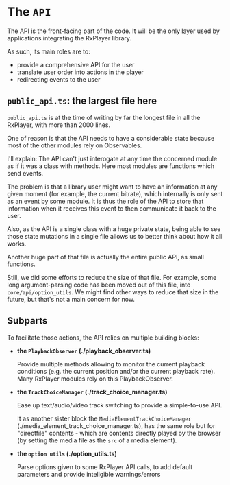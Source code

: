 # The `API` ####################################################################

The API is the front-facing part of the code.
It will be the only layer used by applications integrating the RxPlayer library.

As such, its main roles are to:
  - provide a comprehensive API for the user
  - translate user order into actions in the player
  - redirecting events to the user



## `public_api.ts`: the largest file here ######################################

`public_api.ts` is at the time of writing by far the longest file in all the
RxPlayer, with more than 2000 lines.

One of reason is that the API needs to have a considerable state because most of
the other modules rely on Observables.

I'll explain:
The API can't just interogate at any time the concerned module as if it was a
class with methods. Here most modules are functions which send events.

The problem is that a library user might want to have an information at any
given moment (for example, the current bitrate), which internally is only
sent as an event by some module.
It is thus the role of the API to store that information when it receives
this event to then communicate it back to the user.

 Also, as the API is a single class with a huge private state, being able
 to see those state mutations in a single file allows us to better think about
 how it all works.

 Another huge part of that file is actually the entire public API, as small
 functions.

 Still, we did some efforts to reduce the size of that file. For example, some
 long argument-parsing code has been moved out of this file, into
 `core/api/option_utils`. We might find other ways to reduce that size in the
 future, but that's not a main concern for now.



## Subparts ####################################################################

To facilitate those actions, the API relies on multiple building blocks:

  - __the `PlaybackObserver` (./playback_observer.ts)__

    Provide multiple methods allowing to monitor the current playback conditions
    (e.g. the current position and/or the current playback rate).
    Many RxPlayer modules rely on this PlaybackObserver.


  - __the `TrackChoiceManager` (./track_choice_manager.ts)__

    Ease up text/audio/video track switching to provide a simple-to-use API.

    It as another sister block the `MediaElementTrackChoiceManager`
    (./media_element_track_choice_manager.ts), has the same role but for
    "directfile" contents - which are contents directly played by the browser
    (by setting the media file as the `src` of a media element).


  - __the `option utils` (./option_utils.ts)__

    Parse options given to some RxPlayer API calls, to add default parameters
    and provide inteligible warnings/errors
